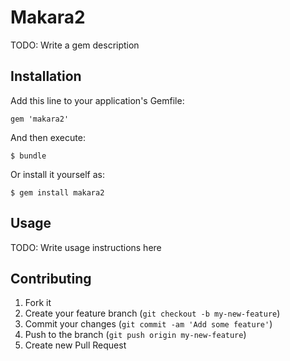 # Makara2

TODO: Write a gem description

## Installation

Add this line to your application's Gemfile:

    gem 'makara2'

And then execute:

    $ bundle

Or install it yourself as:

    $ gem install makara2

## Usage

TODO: Write usage instructions here

## Contributing

1. Fork it
2. Create your feature branch (`git checkout -b my-new-feature`)
3. Commit your changes (`git commit -am 'Add some feature'`)
4. Push to the branch (`git push origin my-new-feature`)
5. Create new Pull Request
